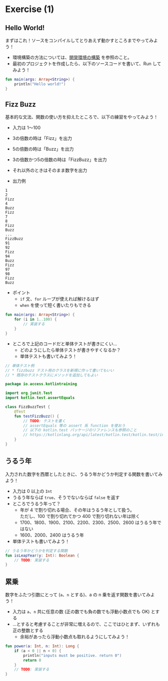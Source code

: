 # Exercise (1)

## Hello World!

まずはこれ！ソースをコンパイルしてとりあえず動かすところまでやってみよう！

* 環境構築の方法については、[開発環境の構築](./development_environment.md) を参照のこと。
* 最初のプロジェクトを作成したら、以下のソースコードを書いて、Run してみよう！

```kotlin
fun main(args: Array<String>) {
    println("Hello world!")
}
```

## Fizz Buzz

基本的な文法、関数の使い方を抑えたところで、以下の練習をやってみよう！

* 入力は 1〜100
* 3の倍数の時は「Fizz」を出力
* 5の倍数の時は「Buzz」を出力
* 3の倍数かつ5の倍数の時は「FizzBuzz」を出力
* それ以外のときはそのまま数字を出力

* 出力例

```
1
2
Fizz
4
Buzz
Fizz
7
8
Fizz
Buzz
...
FizzBuzz
91
92
Fizz
94
Buzz
Fizz
97
98
Fizz
Buzz
```

* ポイント
  * `if` 文、`for` ループが使えれば解けるはず
  * `when` を使って短く書いたりもできる

```kotlin
fun main(args: Array<String>) {
    for (i in 1..100) {
        // 実装する
    }
}
```

* ところで上記のコードだと単体テストが書きにくい...
  * どのようにしたら単体テストが書きやすくなるか？
  * 単体テストも書いてみよう！

```kotlin
// 単体テスト例
// * fizzbuzz テスト用のクラスを新規に作って書いてもいい
// * 既存のテストクラスにメソッドを追加してもよい

package io.access.kotlintraining

import org.junit.Test
import kotlin.test.assertEquals

class FizzBuzzTest {
    @Test
    fun testFizzBuzz() {
        // TODO: テストを書く
        // assertEquals 等の assert 系 function を使おう
        // 以下の kotlin.test パッケージのリファレンスも参照のこと
        // https://kotlinlang.org/api/latest/kotlin.test/kotlin.test/index.html
    }
}
```

## うるう年

入力された数字を西暦としたときに、うるう年かどうか判定する関数を書いてみよう！

* 入力は 0 以上の `Int`
* うるう年ならば `true`、そうでないならば `false` を返す
* ところでうるう年って？
  * 年が 4 で割り切れる場合、その年はうるう年として扱う。  
  ただし、100 で割り切れてかつ 400 で割り切れない年は除く
  * 1700、1800、1900、2100、2200、2300、2500、2600 はうるう年ではない
  * 1600、2000、2400 はうるう年
* 単体テストも書いてみよう！

```kotlin
// うるう年かどうかを判定する関数
fun isLeapYear(y: Int): Boolean {
    // TODO: 実装する
}
```

## 累乗

数字をふたつ引数にとって (`a`、`n` とする)、a の n 乗を返す関数を書いてみよう！

* 入力は `a`、`n` 共に任意の数 (正の数でも負の数でも浮動小数点でも OK) とする
* …とすると考慮することが非常に増えるので、ここではひとまず、いずれも正の整数とする
  * 余裕があったら浮動小数点も取れるようにしてみよう！

```kotlin
fun power(a: Int, n: Int): Long {
    if (a < 0 || n < 0) {
        println("inputs must be positive. return 0")
        return 0
    }
    // TODO: 実装する
}
```

